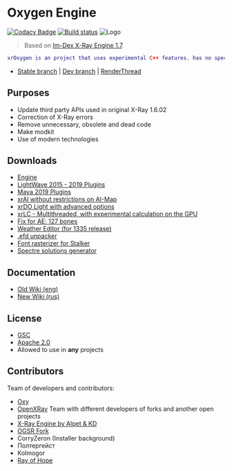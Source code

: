 # Oxygen Engine

[![Codacy Badge](https://api.codacy.com/project/badge/Grade/024d7b2b5c6745eba5d00301bc250f2c)](https://app.codacy.com/app/sv3nk/xray-oxygen?utm_source=github.com&utm_medium=referral&utm_content=xrOxygen/xray-oxygen&utm_campaign=Badge_Grade_Settings) [![Build status](https://ci.appveyor.com/api/projects/status/dt2q9gjuxi2q9i6v/branch/master?svg=true)](https://ci.appveyor.com/project/xrOxygen/xray-oxygen/branch/master)
![Logo](https://media.discordapp.net/attachments/400055831468703746/672762258023120906/unknown.png?width=960&height=259)

>  Based on [Im-Dex X-Ray Engine 1.7](https://github.com/Im-dex/xray-162).
```lua
xrOxygen is an project that uses experimental C++ features, has no special restrictions on changing the engine and tries to bring something new to the usual modding.
```
* [Stable branch](https://github.com/xrOxygen/xray-oxygen/tree/master) | [Dev branch](https://github.com/xrOxygen/xray-oxygen/tree/ox_dev) | [RenderThread](https://github.com/xrOxygen/xray-oxygen/tree/RThread)

## Purposes

* Update third party APIs used in original X-Ray 1.6.02
* Correction of X-Ray errors
* Remove unnecessary, obsolete and dead code 
* Make modkit
* Use of modern technologies

## Downloads

* [Engine](https://github.com/xrOxygen/xray-oxygen/releases/)
* [LightWave 2015 - 2019 Plugins](http://xray-oxygen.org/index.php/LightWave_2015:_Export)
* [Maya 2019 Plugins](http://xray-oxygen.org/index.php/Maya_2019:_Plugins)
* [xrAI without restrictions on AI-Map](http://xray-oxygen.org/index.php/LevelBuilder:_xrAI)
* [xrDO Light with advanced options](http://xray-oxygen.org/index.php/LevelBuilder:_xrDO)
* [xrLC - Multithreaded, with experimental calculation on the GPU](http://xray-oxygen.org/index.php/LevelBuilder:_xrLC)
* [Fix for AE: 127 bones](https://vk.com/doc419644782_506925469?hash=11db26f22b86101afe&dl=0e8db7a15372bf3719)
* [Weather Editor (for 1335 release)](https://cdn.discordapp.com/attachments/385903500581928969/590542657663533103/WeatherEditor_1335.7z)
* [.efd unpacker](https://cdn.discordapp.com/attachments/385903500581928969/590555274079633408/EFD_Reader.7z)
* [Font rasterizer for Stalker](https://www.gameru.net/forum/index.php?showtopic=71831)
* [Spectre solutions generator](http://xray-oxygen.org/index.php/VS_integration)

## Documentation

* [Old Wiki (eng)](https://github.com/ForserX/FRay-Project/wiki)
* [New Wiki (rus)](http://xray-oxygen.org/index.php/)

## License

* [GSC](https://github.com/xrOxygen/xray-oxygen/blob/master/LICENSE-GSC.md)
* [Apache 2.0](https://github.com/xrOxygen/xray-oxygen/blob/master/LICENSE.md)
* Allowed to use in **any** projects

## Contributors
  
 Team of developers and contributors:
* [Oxy](https://github.com/xrOxygen/xray-oxygen/graphs/contributors)
* [OpenXRay](https://github.com/openxray) Team with different developers of forks and another open projects
* [X-Ray Engine by Alpet & KD](https://xp-dev.com/summary/210311)
* [OGSR Fork](https://github.com/KRodinn/OGSR-Engine)
* CorryZeron (Installer background)
* Полтергейст
* Kolmogor
* [Ray of Hope](https://roh-online.com)
